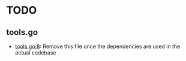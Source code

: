 # TODO
## tools.go
* [tools.go:8](tools.go#L8): Remove this file once the dependencies are used in the actual codebase
